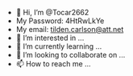 - 👋 Hi, I’m @Tocar2662
- My Password: 4HtRwLkYe
- My email: tilden.carlson@att.net
- 👀 I’m interested in ...
- 🌱 I’m currently learning ...
- 💞️ I’m looking to collaborate on ...
- 📫 How to reach me ...

<!---
Tocar26/Tocar26 is a ✨ special ✨ repository because its `README.md` (this file) appears on your GitHub profile.
You can click the Preview link to take a look at your changes.
--->
